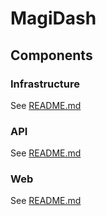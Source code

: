 # MagiDash

## Components

### Infrastructure

See [README.md](./infrastructure/README.md)

### API

See [README.md](./api/README.md)

### Web

See [README.md](./web/README.md)

